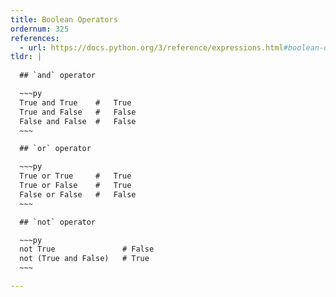 ```yaml
---
title: Boolean Operators
ordernum: 325
references:
  - url: https://docs.python.org/3/reference/expressions.html#boolean-operations
tldr: |
  
  ## `and` operator

  ~~~py
  True and True    #   True
  True and False   #   False
  False and False  #   False
  ~~~

  ## `or` operator

  ~~~py
  True or True     #   True
  True or False    #   True
  False or False   #   False
  ~~~

  ## `not` operator

  ~~~py
  not True               # False
  not (True and False)   # True
  ~~~

---
```




